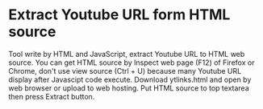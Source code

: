 # Extract Youtube URL form HTML source
Tool write by HTML and JavaScript, extract Youtube URL to HTML web source.
You can get HTML source by Inspect web page (F12) of Firefox or Chrome, don't use view source (Ctrl + U) because many Youtube URL display after Javascipt code execute.
Download ytlinks.html and open by web browser or upload to web hosting.
Put HTML source to top textarea then press Extract button.

